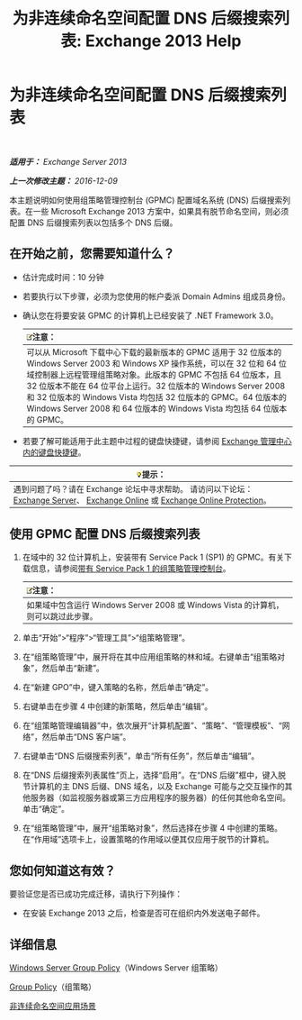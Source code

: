 ﻿---
title: '为非连续命名空间配置 DNS 后缀搜索列表: Exchange 2013 Help'
TOCTitle: 为非连续命名空间配置 DNS 后缀搜索列表
ms:assetid: cfa715ac-7b69-47c3-b206-933ec2cf677b
ms:mtpsurl: https://technet.microsoft.com/zh-cn/library/Bb847901(v=EXCHG.150)
ms:contentKeyID: 50491585
ms.date: 01/11/2018
mtps_version: v=EXCHG.150
ms.translationtype: HT
---

# 为非连续命名空间配置 DNS 后缀搜索列表

 

_**适用于：** Exchange Server 2013_

_**上一次修改主题：** 2016-12-09_

本主题说明如何使用组策略管理控制台 (GPMC) 配置域名系统 (DNS) 后缀搜索列表。在一些 Microsoft Exchange 2013 方案中，如果具有脱节命名空间，则必须配置 DNS 后缀搜索列表以包括多个 DNS 后缀。

## 在开始之前，您需要知道什么？

  - 估计完成时间：10 分钟

  - 若要执行以下步骤，必须为您使用的帐户委派 Domain Admins 组成员身份。

  - 确认您在将要安装 GPMC 的计算机上已经安装了 .NET Framework 3.0。
    
    <table>
    <thead>
    <tr class="header">
    <th><img src="images/Bb124558.note(EXCHG.150).gif" title="注意" alt="注意" />注意：</th>
    </tr>
    </thead>
    <tbody>
    <tr class="odd">
    <td>可以从 Microsoft 下载中心下载的最新版本的 GPMC 适用于 32 位版本的 Windows Server 2003 和 Windows XP 操作系统，可以在 32 位和 64 位域控制器上远程管理组策略对象。此版本的 GPMC 不包括 64 位版本，且 32 位版本不能在 64 位平台上运行。32 位版本的 Windows Server 2008 和 32 位版本的 Windows Vista 均包括 32 位版本的 GPMC。64 位版本的 Windows Server 2008 和 64 位版本的 Windows Vista 均包括 64 位版本的 GPMC。</td>
    </tr>
    </tbody>
    </table>


  - 若要了解可能适用于此主题中过程的键盘快捷键，请参阅 [Exchange 管理中心内的键盘快捷键](keyboard-shortcuts-in-the-exchange-admin-center-exchange-online-protection-help.md)。

<table>
<thead>
<tr class="header">
<th><img src="images/Bb124558.tip(EXCHG.150).gif" title="提示" alt="提示" />提示：</th>
</tr>
</thead>
<tbody>
<tr class="odd">
<td>遇到问题了吗？请在 Exchange 论坛中寻求帮助。 请访问以下论坛：<a href="https://go.microsoft.com/fwlink/p/?linkid=60612">Exchange Server</a>、 <a href="https://go.microsoft.com/fwlink/p/?linkid=267542">Exchange Online</a> 或 <a href="https://go.microsoft.com/fwlink/p/?linkid=285351">Exchange Online Protection</a>。</td>
</tr>
</tbody>
</table>


## 使用 GPMC 配置 DNS 后缀搜索列表

1.  在域中的 32 位计算机上，安装带有 Service Pack 1 (SP1) 的 GPMC。有关下载信息，请参阅[带有 Service Pack 1 的组策略管理控制台](https://go.microsoft.com/fwlink/p/?linkid=100126)。
    
    <table>
    <thead>
    <tr class="header">
    <th><img src="images/Bb124558.note(EXCHG.150).gif" title="注意" alt="注意" />注意：</th>
    </tr>
    </thead>
    <tbody>
    <tr class="odd">
    <td>如果域中包含运行 Windows Server 2008 或 Windows Vista 的计算机，则可以跳过此步骤。</td>
    </tr>
    </tbody>
    </table>


2.  单击“开始”\>“程序”\>“管理工具”\>“组策略管理”。

3.  在“组策略管理”中，展开将在其中应用组策略的林和域。右键单击“组策略对象”，然后单击“新建”。

4.  在“新建 GPO”中，键入策略的名称，然后单击“确定”。

5.  右键单击在步骤 4 中创建的新策略，然后单击“编辑”。

6.  在“组策略管理编辑器”中，依次展开“计算机配置”、“策略”、“管理模板”、“网络”，然后单击“DNS 客户端”。

7.  右键单击“DNS 后缀搜索列表”，单击“所有任务”，然后单击“编辑”。

8.  在“DNS 后缀搜索列表属性”页上，选择“启用”。在“DNS 后缀”框中，键入脱节计算机的主 DNS 后缀、DNS 域名，以及 Exchange 可能与之交互操作的其他服务器（如监视服务器或第三方应用程序的服务器）的任何其他命名空间。单击“确定”。

9.  在“组策略管理”中，展开“组策略对象”，然后选择在步骤 4 中创建的策略。在“作用域”选项卡上，设置策略的作用域以便其仅应用于脱节的计算机。

## 您如何知道这有效？

要验证您是否已成功完成迁移，请执行下列操作：

  - 在安装 Exchange 2013 之后，检查是否可在组织内外发送电子邮件。

## 详细信息

[Windows Server Group Policy](https://go.microsoft.com/fwlink/p/?linkid=100128)（Windows Server 组策略）

[Group Policy](https://go.microsoft.com/fwlink/?linkid=268043)（组策略）

[非连续命名空间应用场景](disjoint-namespace-scenarios-exchange-2013-help.md)

